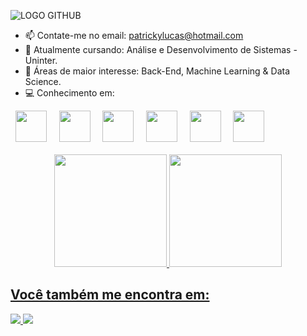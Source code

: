 
![LOGO GITHUB](https://github.com/PatrickyLucas/PatrickyLucas/assets/115121866/ac96b161-254b-4130-bdbc-e54a414ef190)


- 📫 Contate-me no email: patrickylucas@hotmail.com 
- 🌱 Atualmente cursando: Análise e Desenvolvimento de Sistemas - Uninter.
- 👀 Áreas de maior interesse: Back-End, Machine Learning & Data Science.
- 💻 Conhecimento em:
<div display="inline">
  &nbsp;&nbsp;<img width="50" height="50" src="https://cdn.jsdelivr.net/gh/devicons/devicon/icons/python/python-original-wordmark.svg" />&nbsp;&nbsp;
  &nbsp;&nbsp;<img width="50" height="50" src="https://cdn.jsdelivr.net/gh/devicons/devicon/icons/java/java-original-wordmark.svg" />&nbsp;&nbsp;
  &nbsp;&nbsp;<img width="50" height="50" src="https://cdn.jsdelivr.net/gh/devicons/devicon/icons/jupyter/jupyter-original-wordmark.svg" />&nbsp;&nbsp;
  &nbsp;&nbsp;<img width="50" height="50" src="https://cdn.jsdelivr.net/gh/devicons/devicon/icons/html5/html5-plain-wordmark.svg" />&nbsp;&nbsp;
  &nbsp;&nbsp;<img width="50" height="50" src="https://cdn.jsdelivr.net/gh/devicons/devicon/icons/css3/css3-plain-wordmark.svg" />&nbsp;&nbsp;
  &nbsp;&nbsp;<img width="50" height="50" src="https://cdn.jsdelivr.net/gh/devicons/devicon/icons/javascript/javascript-original.svg" />&nbsp;&nbsp;
</div>
<br>
<div align="center">
  <a href="https://github.com/PatrickyLucas">
  <img height="180em" src="https://github-readme-stats.vercel.app/api?username=PatrickyLucas&show_icons=true&theme=transparent&include_all_commits=true&count_private=true"/>
  <img height="180em" src="https://github-readme-stats.vercel.app/api/top-langs/?username=PatrickyLucas&layout=compact&langs_count=7&theme=transparent"/>
</div>

## Você também me encontra em:
<a href="https://www.linkedin.com/in/patrickylucas/">
  <img src="https://img.shields.io/badge/linkedin-%230077B5.svg?style=for-the-badge&logo=linkedin&logoColor=white">
</a>
<!--
<a href="#">
  <img src="https://img.shields.io/badge/vercel-%23000000.svg?style=for-the-badge&logo=vercel&logoColor=white">
</a>
-->
<a href="https://www.instagram.com/patrickylucas/">
  <img src="https://img.shields.io/badge/Instagram-%23E4405F.svg?style=for-the-badge&logo=Instagram&logoColor=white">
</a>
